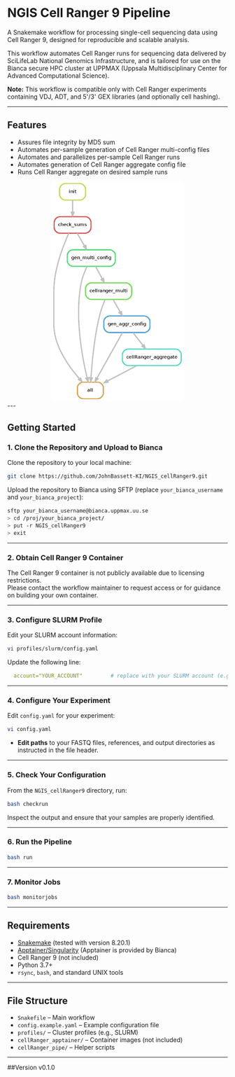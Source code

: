# NGIS Cell Ranger 9 Pipeline

A Snakemake workflow for processing single-cell sequencing data using Cell Ranger 9, designed for reproducible and scalable analysis.

This workflow automates Cell Ranger runs for sequencing data delivered by SciLifeLab National Genomics Infrastructure, and is tailored for use on the Bianca secure HPC cluster at UPPMAX (Uppsala Multidisciplinary Center for Advanced Computational Science).

**Note:** This workflow is compatible only with Cell Ranger experiments containing VDJ, ADT, and 5'/3' GEX libraries (and optionally cell hashing).

---

## Features

- Assures file integrity by MD5 sum
- Automates per-sample generation of Cell Ranger multi-config files
- Automates and parallelizes per-sample Cell Ranger runs
- Automates generation of Cell Ranger aggregate config file
- Runs Cell Ranger aggregate on desired sample runs

<div align="center">
  <img src="Snakemake_rule_dag.png" alt="Snakemake rule DAG" width="300" height="500"/>
</div>
---

## Getting Started

### 1. Clone the Repository and Upload to Bianca

Clone the repository to your local machine:

```bash
git clone https://github.com/JohnBassett-KI/NGIS_cellRanger9.git
```

Upload the repository to Bianca using SFTP (replace `your_bianca_username` and `your_bianca_project`):

```bash
sftp your_bianca_username@bianca.uppmax.uu.se
> cd /proj/your_bianca_project/
> put -r NGIS_cellRanger9
> exit
```

---

### 2. Obtain Cell Ranger 9 Container

The Cell Ranger 9 container is not publicly available due to licensing restrictions.  
Please contact the workflow maintainer to request access or for guidance on building your own container.

---

### 3. Configure SLURM Profile

Edit your SLURM account information:

```bash
vi profiles/slurm/config.yaml
```

Update the following line:

```yaml
  account="YOUR_ACCOUNT"         # replace with your SLURM account (e.g., "sens123456")
```

---

### 4. Configure Your Experiment

Edit `config.yaml` for your experiment:

```bash
vi config.yaml
```

- **Edit paths** to your FASTQ files, references, and output directories as instructed in the file header.

---

### 5. Check Your Configuration

From the `NGIS_cellRanger9` directory, run:

```bash
bash checkrun
```

Inspect the output and ensure that your samples are properly identified.

---

### 6. Run the Pipeline

```bash
bash run
```

---

### 7. Monitor Jobs

```bash
bash monitorjobs
```

---

## Requirements

- [Snakemake](https://snakemake.readthedocs.io/) (tested with version 8.20.1)
- [Apptainer/Singularity](https://apptainer.org/) (Apptainer is provided by Bianca)
- Cell Ranger 9 (not included)
- Python 3.7+
- `rsync`, `bash`, and standard UNIX tools

---

## File Structure

- `Snakefile` – Main workflow
- `config.example.yaml` – Example configuration file
- `profiles/` – Cluster profiles (e.g., SLURM)
- `cellRanger_apptainer/` – Container images (not included)
- `cellRanger_pipe/` – Helper scripts

---


##Version
v0.1.0